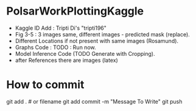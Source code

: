 # PolsarWorkPlottingKaggle

- Kaggle ID Add : Tripti Di's "tripti196"
- Fig 3-5 : 3 images same, different images - predicted mask (replace).
- Different Locations if not present with same images (Rosamund).
- Graphs Code : TODO : Run now.
- Model Inference Code (TODO Generate with Cropping).
- after References there are images (latex)

# How to commit

git add . # or filename
git add commit -m "Message To Write"
git push

